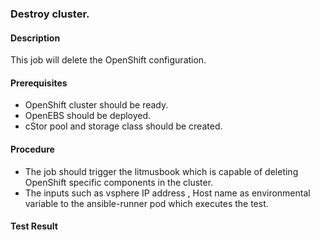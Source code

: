 ### Destroy cluster.

#### Description

This job will delete the OpenShift configuration.

#### Prerequisites

- OpenShift cluster should be ready.
- OpenEBS should be deployed.
- cStor pool and storage class should be created.

#### Procedure

- The job should trigger the litmusbook which is capable of deleting OpenShift specific components in the cluster.
- The inputs such as vsphere IP address , Host name  as environmental variable to the ansible-runner pod which executes the test.

#### Test Result


